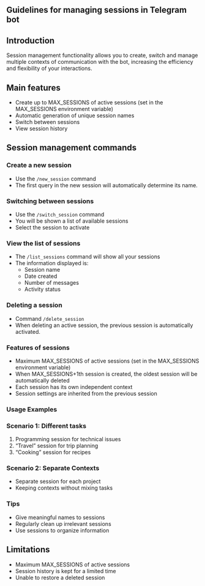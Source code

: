 ## Guidelines for managing sessions in Telegram bot

## Introduction
Session management functionality allows you to create, switch and manage multiple contexts of communication with the bot, increasing the efficiency and flexibility of your interactions.

## Main features
- Create up to MAX_SESSIONS of active sessions (set in the MAX_SESSIONS environment variable)
- Automatic generation of unique session names
- Switch between sessions
- View session history

## Session management commands

### Create a new session
- Use the `/new_session` command
- The first query in the new session will automatically determine its name.

### Switching between sessions
- Use the `/switch_session` command
- You will be shown a list of available sessions
- Select the session to activate

### View the list of sessions
- The `/list_sessions` command will show all your sessions
- The information displayed is:
  - Session name
  - Date created
  - Number of messages
  - Activity status

### Deleting a session
- Command `/delete_session`
- When deleting an active session, the previous session is automatically activated.

### Features of sessions
- Maximum MAX_SESSIONS of active sessions (set in the MAX_SESSIONS environment variable)
- When MAX_SESSIONS+1th session is created, the oldest session will be automatically deleted
- Each session has its own independent context
- Session settings are inherited from the previous session

### Usage Examples

### Scenario 1: Different tasks
1. Programming session for technical issues
2. “Travel” session for trip planning
3. “Cooking” session for recipes

### Scenario 2: Separate Contexts
- Separate session for each project
- Keeping contexts without mixing tasks

### Tips
- Give meaningful names to sessions
- Regularly clean up irrelevant sessions
- Use sessions to organize information

## Limitations
- Maximum MAX_SESSIONS of active sessions
- Session history is kept for a limited time
- Unable to restore a deleted session 